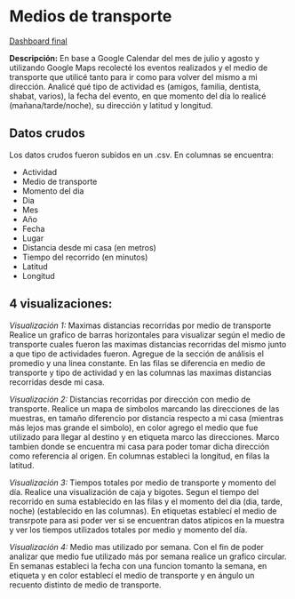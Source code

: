 # Medios de transporte

[Dashboard final](https://sfeilbogen.github.io/infovis/pdata/dashboard.html)
 
**Descripción:**
En base a Google Calendar del mes de julio y agosto y utilizando Google Maps recolecté los eventos realizados y el medio de transporte que utilicé tanto para ir como para volver del mismo a mi dirección. Analicé qué tipo de actividad es (amigos, familia, dentista, shabat, varios), la fecha del evento, en que momento del día lo realicé (mañana/tarde/noche), su dirección y latitud y longitud. 

## Datos crudos

Los datos crudos fueron subidos en un .csv. En columnas se encuentra: 
* Actividad	
* Medio de transporte	
* Momento del dia	
* Dia	
* Mes	
* Año	
* Fecha	
* Lugar	
* Distancia desde mi casa (en metros)	
* Tiempo del recorrido (en minutos)	
* Latitud 	
* Longitud												


## 4 visualizaciones:

*Visualización 1:* Maximas distancias recorridas por medio de transporte
Realice un grafico de barras horizontales para visualizar según el medio de transporte cuales fueron las maximas distancias recorridas del mismo junto a que tipo de actividades fueron. Agregue de la sección de análisis el promedio y una linea constante. 
En las filas se diferencia en medio de transporte y tipo de actividad y en las columnas las maximas distancias recorridas desde mi casa.

*Visualización 2:* Distancias recorridas por dirección con medio de transporte. 
Realice un mapa de simbolos marcando las direcciones de las muestras, en tamaño diferencio por distancia respecto a mi casa (mientras más lejos mas grande el simbolo), en color agrego el medio que fue utilizado para llegar al destino y en etiqueta marco las direcciones. Marco tambien donde se encuentra mi casa para poder tomar dicha dirección como referencia al origen. En columnas estableci la longitud, en filas la latitud.

*Visualización 3:* Tiempos totales por medio de transporte y momento del día.
Realice una visualización de caja y bigotes. Segun el tiempo del recorrido en suma establecido en las filas y el momento del dia (dia, tarde, noche) (establecido en las columnas). En etiquetas establecí el medio de transrpote para asi poder ver si se encuentran datos atipicos en la muestra y ver los tiempos utilizados totales por medio y momento del día. 

*Visualización 4:* Medio mas utilizado por semana.
Con el fin de poder analizar que medio fue utilizado más por semana realice un grafico circular. En semanas estableci la fecha con una funcion tomanto la semana, en etiqueta y en color establecí el medio de transporte y en ángulo un recuento distinto de medio de transporte.

 
